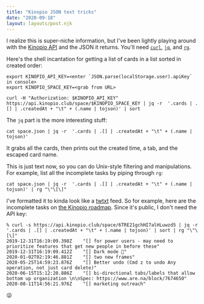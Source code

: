 ```yaml
---
title: "Kinopio JSON text tricks"
date: "2020-09-18"
layout: layouts/post.njk
---
```


I realize this is super-niche information, but I've been lightly playing around
with the [Kinopio API](https://help.kinopio.club/api/) and the JSON it returns.
You'll need [`curl`](https://curl.haxx.se),
[`jq`](https://stedolan.github.io/jq/), and
[`rg`](https://github.com/BurntSushi/ripgrep).

Here's the shell incantation for getting a list of cards in a list sorted in
created order:

```shell
export KINOPIO_API_KEY=<enter `JSON.parse(localStorage.user).apiKey` in console>
export KINOPIO_SPACE_KEY=<grab from URL>

curl -H "Authorization: $KINOPIO_API_KEY" https://api.kinopio.club/space/$KINOPIO_SPACE_KEY | jq -r  '.cards | .[] | .createdAt + "\t" + (.name | tojson)' | sort
```

The `jq` part is the more interesting stuff:

```shell
cat space.json | jq -r  '.cards | .[] | .createdAt + "\t" + (.name | tojson)'
```

It grabs all the cards, then prints out the created time, a tab, and the escaped
card name.

This is just text now, so you can do Unix-style filtering and manipulations. For
example, list all the incomplete tasks by piping through `rg`:

```shell
cat space.json | jq -r  '.cards | .[] | .createdAt + "\t" + (.name | tojson)' | rg "\"\[\]"
```

I've formatted it to kinda look like a
[twtxt](https://twtxt.readthedocs.io/en/latest/) feed. So for example, here are
the incomplete tasks on
[the Kinopio roadmap](https://kinopio.club/-kinopio-roadmap-6TRE21gchHI7alHLuwzd5).
Since it's public, I don't need the API key:

```shell
% curl -s https://api.kinopio.club/space/6TRE21gchHI7alHLuwzd5 | jq -r  '.cards | .[] | .createdAt + "\t" + (.name | tojson)' | sort | rg "\"\[\]"
2019-12-31T16:19:09.398Z	"[] for power users - may need to prioritize features that get new people in before these"
2019-12-31T16:19:09.412Z	"[] Dark mode 🌙"
2020-01-02T02:19:46.881Z	"[] two new frames"
2020-05-25T14:59:23.876Z	"[] Better undo (Cmd z to undo Any operation, not just card delete)"
2020-06-15T15:12:20.886Z	"[] bi-directional tabs/labels that allow bottom up organization \n\nSpec: https://www.are.na/block/7674650"
2020-08-11T14:56:21.976Z	"[] marketing outreach"
```

😜
